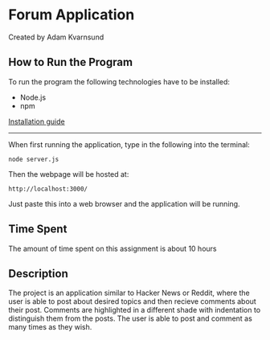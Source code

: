 # Forum Application

Created by Adam Kvarnsund

## How to Run the Program

To run the program the following technologies have to be installed:

* Node.js
* npm
  
[Installation guide](https://docs.npmjs.com/downloading-and-installing-node-js-and-npm)

***

When first running the application, type in the following into the terminal:
```
node server.js 
```
Then the webpage will be hosted at:
```
http://localhost:3000/
```
Just paste this into a web browser and the application will be running.


## Time Spent

The amount of time spent on this assignment is about 10 hours


## Description

The project is an application similar to Hacker News or Reddit, where the user is able to post about desired topics and then recieve comments about their post. Comments are highlighted in a different shade with indentation to distinguish them from the posts. The user is able to post and comment as many times as they wish.
